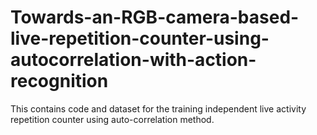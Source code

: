 # Towards-an-RGB-camera-based-live-repetition-counter-using-autocorrelation-with-action-recognition
 This contains code and dataset for the training independent live activity repetition counter using auto-correlation method.
